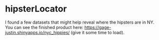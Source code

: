 # hipsterLocator
I found a few datasets that might help reveal where the hipsters are in NY. You can see the finished product here: https://gage-justin.shinyapps.io/nyc_hippies/ (give it some time to load).
